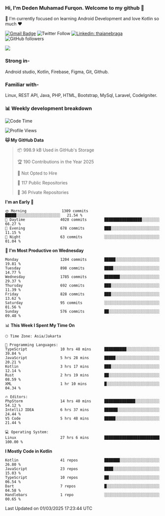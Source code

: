 ### Hi, I'm Deden Muhamad Furqon. Welcome to my github 👋

<!--
**furqoncreative/furqoncreative** is a ✨ _special_ ✨ repository because its `README.md` (this file) appears on your GitHub profile.

Here are some ideas to get you started:

- 🔭 I’m currently working on ...
- 👯 I’m looking to collaborate on ...
- 🤔 I’m looking for help with ...
- 💬 Ask me about ...
- 📫 How to reach me: ...
- 😄 Pronouns: ...
- ⚡ Fun fact: ...
-->

  🌱 I'm currently focused on learning Android Development and love Kotlin so much ❤ 

[![Gmail Badge](https://img.shields.io/badge/-furqoncreative24@gmail.com-c14438?style=flat-square&logo=Gmail&logoColor=white&link=mailto:furqoncreative24@gmail.com)](mailto:furqoncreative24@gmail.com)
![Twitter Follow](https://img.shields.io/twitter/follow/furqoncreative?label=Follow)
[![Linkedin: thaianebraga](https://img.shields.io/badge/-Deden_Muhamad_Furqon-blue?style=flat-square&logo=Linkedin&logoColor=white&link=https://www.linkedin.com/in/anmol-p-singh/)](https://www.linkedin.com/in/furqoncreative/)
![GitHub followers](https://img.shields.io/github/followers/furqoncreative?label=Follow&style=social)

<img src="https://github-readme-stats.sera5-dev.vercel.app/api?username=furqoncreative&hide=stars&show_icons=true&count_private=true&include_all_commits=true&title_color=#008080&icon_color=#008080&hide_border=true" width="">

### Strong in-

Android studio, Kotlin, Firebase, Figma, Git, Github.

### Familiar with-
Linux, REST API, Java, PHP, HTML, Bootstrap, MySql, Laravel, CodeIgniter.

### 📊 Weekly development breakdown

<!--START_SECTION:waka-->
![Code Time](http://img.shields.io/badge/Code%20Time-2%2C848%20hrs%2030%20mins-blue)

![Profile Views](http://img.shields.io/badge/Profile%20Views-0-blue)

**🐱 My GitHub Data** 

> 📦 998.9 kB Used in GitHub's Storage 
 > 
> 🏆 190 Contributions in the Year 2025
 > 
> 🚫 Not Opted to Hire
 > 
> 📜 117 Public Repositories 
 > 
> 🔑 36 Private Repositories 
 > 
**I'm an Early 🐤** 

```text
🌞 Morning                1309 commits        █████░░░░░░░░░░░░░░░░░░░░   21.54 % 
🌆 Daytime                4028 commits        █████████████████░░░░░░░░   66.27 % 
🌃 Evening                678 commits         ███░░░░░░░░░░░░░░░░░░░░░░   11.15 % 
🌙 Night                  63 commits          ░░░░░░░░░░░░░░░░░░░░░░░░░   01.04 % 
```
📅 **I'm Most Productive on Wednesday** 

```text
Monday                   1204 commits        █████░░░░░░░░░░░░░░░░░░░░   19.81 % 
Tuesday                  898 commits         ████░░░░░░░░░░░░░░░░░░░░░   14.77 % 
Wednesday                1785 commits        ███████░░░░░░░░░░░░░░░░░░   29.37 % 
Thursday                 692 commits         ███░░░░░░░░░░░░░░░░░░░░░░   11.39 % 
Friday                   828 commits         ███░░░░░░░░░░░░░░░░░░░░░░   13.62 % 
Saturday                 95 commits          ░░░░░░░░░░░░░░░░░░░░░░░░░   01.56 % 
Sunday                   576 commits         ██░░░░░░░░░░░░░░░░░░░░░░░   09.48 % 
```


📊 **This Week I Spent My Time On** 

```text
🕑︎ Time Zone: Asia/Jakarta

💬 Programming Languages: 
TypeScript               10 hrs 48 mins      ██████████░░░░░░░░░░░░░░░   39.84 % 
JavaScript               5 hrs 28 mins       █████░░░░░░░░░░░░░░░░░░░░   20.21 % 
Kotlin                   3 hrs 17 mins       ███░░░░░░░░░░░░░░░░░░░░░░   12.14 % 
Rust                     2 hrs 19 mins       ██░░░░░░░░░░░░░░░░░░░░░░░   08.59 % 
XML                      1 hr 10 mins        █░░░░░░░░░░░░░░░░░░░░░░░░   04.34 % 

🔥 Editors: 
PhpStorm                 14 hrs 40 mins      ██████████████░░░░░░░░░░░   54.12 % 
IntelliJ IDEA            6 hrs 37 mins       ██████░░░░░░░░░░░░░░░░░░░   24.44 % 
VS Code                  5 hrs 48 mins       █████░░░░░░░░░░░░░░░░░░░░   21.44 % 

💻 Operating System: 
Linux                    27 hrs 6 mins       █████████████████████████   100.00 % 
```

**I Mostly Code in Kotlin** 

```text
Kotlin                   41 repos            ███████░░░░░░░░░░░░░░░░░░   26.80 % 
JavaScript               23 repos            ████░░░░░░░░░░░░░░░░░░░░░   15.03 % 
TypeScript               10 repos            ██░░░░░░░░░░░░░░░░░░░░░░░   06.54 % 
Dart                     7 repos             █░░░░░░░░░░░░░░░░░░░░░░░░   04.58 % 
Handlebars               1 repo              ░░░░░░░░░░░░░░░░░░░░░░░░░   00.65 % 
```




 Last Updated on 01/03/2025 17:23:44 UTC
<!--END_SECTION:waka-->
